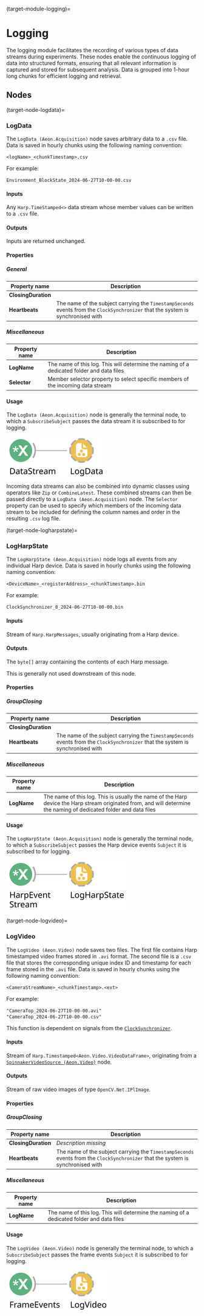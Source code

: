 (target-module-logging)=
# Logging
The logging module facilitates the recording of various types of data streams during experiments. 
These nodes enable the continuous logging of data into structured formats, ensuring that all relevant information is captured and stored for subsequent analysis.
Data is grouped into 1-hour long chunks for efficient logging and retrieval.

## Nodes
(target-node-logdata)=
### LogData 
The `LogData (Aeon.Acquisition)` node saves arbitrary data to a `.csv` file. 
Data is saved in hourly chunks using the following naming convention: 
```
<logName>_<chunkTimestamp>.csv
```
For example: 
```
Environment_BlockState_2024-06-27T10-00-00.csv
```

#### Inputs
Any `Harp.TimeStamped<>` data stream whose member values can be written to a `.csv` file.

#### Outputs
Inputs are returned unchanged. 

#### Properties
##### General
| Property name | Description                                               |
|---------------|-----------------------------------------------------------|
| **ClosingDuration** | <!-- Description missing -->                                                                              |
| **Heartbeats**      | The name of the subject carrying the `TimestampSeconds` events from the `ClockSynchronizer` that the system is synchronised with |

##### Miscellaneous
| Property name | Description                                   |
|---------------|-----------------------------------------------|
| **LogName**         | The name of this log. This will determine the naming of a dedicated folder and data files         | 
| **Selector**        | Member selector property to select specific members of the incoming data stream                   |

#### Usage
The `LogData (Aeon.Acquisition)` node is generally the terminal node, to which a `SubscribeSubject` passes the data stream it is subscribed to for logging. 

![Aeon.Acquisition.LogData](../../workflows/logData.svg)

Incoming data streams can also be combined into dynamic classes using operators like `Zip` or `CombineLatest`. 
These combined streams can then be passed directly to a `LogData (Aeon.Acquisition)` node. 
The `Selector` property can be used to specify which members of the incoming data stream to be included for defining the column names and order in the resulting `.csv` log file.

(target-node-logharpstate)=
### LogHarpState 
The `LogHarpState (Aeon.Acquisition)` node logs all events from any individual Harp device. 
Data is saved in hourly chunks using the following naming convention: 
```
<DeviceName>_<registerAddress>_<chunkTimestamp>.bin
```
For example: 
```
ClockSynchronizer_8_2024-06-27T10-00-00.bin
```

#### Inputs
Stream of `Harp.HarpMessages`, usually originating from a Harp device.

#### Outputs
The `byte[]` array containing the contents of each Harp message. 
<!-- Suggestion: This is generally not passed to any operators downstream of this node. -->
This is generally not used downstream of this node. 

#### Properties
##### GroupClosing
| Property name | Description                                               |
|---------------|-----------------------------------------------------------|
| **ClosingDuration** | <!-- Description missing -->                                                                              |
| **Heartbeats**      | The name of the subject carrying the `TimestampSeconds` events from the `ClockSynchronizer` that the system is synchronised with |

##### Miscellaneous
| Property name | Description                                   |
|---------------|-----------------------------------------------|
| **LogName** | The name of this log. This is usually the name of the Harp device the Harp stream originated from, and will determine the naming of dedicated folder and data files |

#### Usage
The `LogHarpState (Aeon.Acquisition)` node is generally the terminal node, to which a `SubscribeSubject` passes the Harp device events `Subject` it is subscribed to for logging.

![Aeon.Acquisition.LogHarpState](../../workflows/logHarpState.svg)

(target-node-logvideo)=
### LogVideo 
The `LogVideo (Aeon.Video)` node saves two files.
The first file contains Harp timestamped video frames stored in `.avi` format.
The second file is a `.csv` file that stores the corresponding unique index ID and timestamp for each frame stored in the `.avi` file.
Data is saved in hourly chunks using the following naming convention: 
```
<CameraStreamName>_<chunkTimestamp>.<ext>
```
For example: 
```
"CameraTop_2024-06-27T10-00-00.avi"
"CameraTop_2024-06-27T10-00-00.csv"
```
<!-- Clarify what function and why? 
TODO: Fix clock synchronizer link -->
This function is dependent on signals from the [`ClockSynchronizer`](../HardwareDevices/ClockSynchronizer/clocksynchronizer.md).

#### Inputs
Stream of `Harp.Timestamped<Aeon.Video.VideoDataFrame>`, originating from a [`SpinnakerVideoSource (Aeon.Video)`](target-node-spinnakervideosource) node.

#### Outputs
Stream of raw video images of type `OpenCV.Net.IPlImage`. 

#### Properties
##### GroupClosing
| Property name | Description                                               |
|---------------|-----------------------------------------------------------|
| **ClosingDuration** | *Description missing*                                                                              |
| **Heartbeats**      | The name of the subject carrying the `TimestampSeconds` events from the `ClockSynchronizer` that the system is synchronised with |

##### Miscellaneous
| Property name | Description                                   |
|---------------|-----------------------------------------------|
| **LogName**         | The name of this log. This will determine the naming of a dedicated folder and data files         | 

#### Usage
The `LogVideo (Aeon.Video)` node is generally the terminal node, to which a `SubscribeSubject` passes the frame events `Subject` it is subscribed to for logging.

![Aeon.Video.LogVideo](../../workflows/logVideo.svg)

<!-- To be completed
## GUI
Description of any user interface components and visualisers.

## Logging
Information on logging functionalities, nodes involved, and schemas for recorded data.

**Data schema**

| Register name         | Access | Address | Type    | Mask type          | Description                                   |
|-----------------------|--------|---------|---------|--------------------|-----------------------------------------------|
| **Register1**         | Access | Address | `Type`  | Mask               | Description of Register1                      |
| **Register2**         | Access | Address | `Type`  | Mask               | Description of Register2                      |

(For not virtual harp devices) a full list of the available registers for the `device name` see the corresponding [device.yml](link-to-harprepo-device.yml)

## State persistence
Information on state recovery or persistence requirements, if applicable.

## Alerts
Explanation of any alert configurations and links to guides or further configuration steps.
 -->